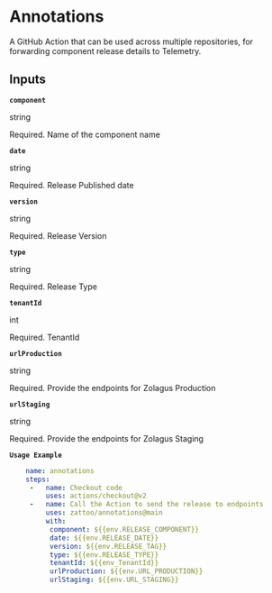 # Annotations


A GitHub Action that can be used across multiple repositories, for forwarding component release details to Telemetry.


## Inputs

**`component`**

string

Required. Name of the component name

**`date`**

string

Required. Release Published date 

**`version`**

string

Required. Release Version 

**`type`**

string

Required. Release Type

**`tenantId`**

int

Required. TenantId

**`urlProduction`**

string

Required. Provide the endpoints for Zolagus Production

**`urlStaging`**

string

Required. Provide the endpoints for Zolagus Staging


**`Usage Example`**
```yaml
    name: annotations
    steps:
     -   name: Checkout code
         uses: actions/checkout@v2
     -   name: Call the Action to send the release to endpoints
         uses: zattoo/annotations@main
         with:
          component: ${{env.RELEASE_COMPONENT}}
          date: ${{env.RELEASE_DATE}}
          version: ${{env.RELEASE_TAG}}
          type: ${{env.RELEASE_TYPE}}
          tenantId: ${{env_TenantId}}
          urlProduction: ${{env.URL_PRODUCTION}}
          urlStaging: ${{env.URL_STAGING}}
```
